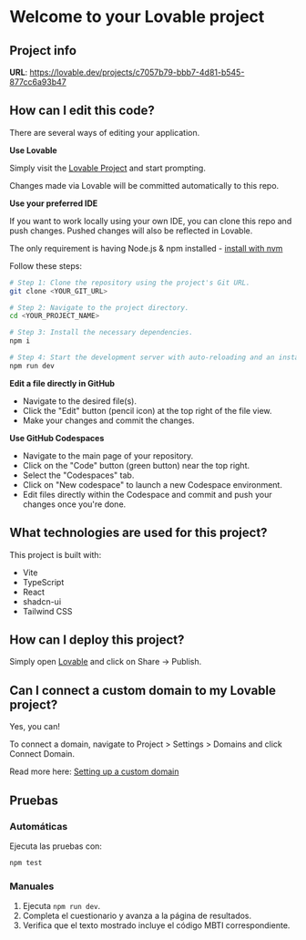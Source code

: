 # Welcome to your Lovable project

## Project info

**URL**: https://lovable.dev/projects/c7057b79-bbb7-4d81-b545-877cc6a93b47

## How can I edit this code?

There are several ways of editing your application.

**Use Lovable**

Simply visit the [Lovable Project](https://lovable.dev/projects/c7057b79-bbb7-4d81-b545-877cc6a93b47) and start prompting.

Changes made via Lovable will be committed automatically to this repo.

**Use your preferred IDE**

If you want to work locally using your own IDE, you can clone this repo and push changes. Pushed changes will also be reflected in Lovable.

The only requirement is having Node.js & npm installed - [install with nvm](https://github.com/nvm-sh/nvm#installing-and-updating)

Follow these steps:

```sh
# Step 1: Clone the repository using the project's Git URL.
git clone <YOUR_GIT_URL>

# Step 2: Navigate to the project directory.
cd <YOUR_PROJECT_NAME>

# Step 3: Install the necessary dependencies.
npm i

# Step 4: Start the development server with auto-reloading and an instant preview.
npm run dev
```

**Edit a file directly in GitHub**

- Navigate to the desired file(s).
- Click the "Edit" button (pencil icon) at the top right of the file view.
- Make your changes and commit the changes.

**Use GitHub Codespaces**

- Navigate to the main page of your repository.
- Click on the "Code" button (green button) near the top right.
- Select the "Codespaces" tab.
- Click on "New codespace" to launch a new Codespace environment.
- Edit files directly within the Codespace and commit and push your changes once you're done.

## What technologies are used for this project?

This project is built with:

- Vite
- TypeScript
- React
- shadcn-ui
- Tailwind CSS

## How can I deploy this project?

Simply open [Lovable](https://lovable.dev/projects/c7057b79-bbb7-4d81-b545-877cc6a93b47) and click on Share -> Publish.

## Can I connect a custom domain to my Lovable project?

Yes, you can!

To connect a domain, navigate to Project > Settings > Domains and click Connect Domain.

Read more here: [Setting up a custom domain](https://docs.lovable.dev/tips-tricks/custom-domain#step-by-step-guide)

## Pruebas

### Automáticas

Ejecuta las pruebas con:

```bash
npm test
```

### Manuales

1. Ejecuta `npm run dev`.
2. Completa el cuestionario y avanza a la página de resultados.
3. Verifica que el texto mostrado incluye el código MBTI correspondiente.
